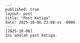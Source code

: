     ---
    published: true
    layout: post
    title: "Post Ketiga"
    date: 2025-10-06 23:08:ss -0000
    ---
    [2025-10-06]
    Ini adalah post ketiga.
